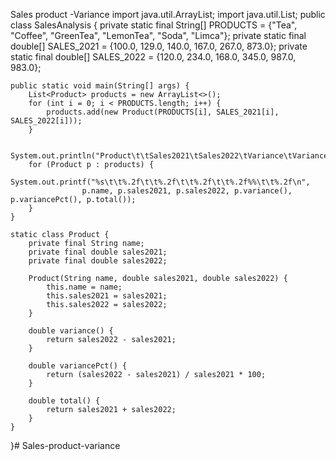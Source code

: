 Sales product -Variance
import java.util.ArrayList;
import java.util.List;
public class SalesAnalysis {
    private static final String[] PRODUCTS = {"Tea", "Coffee", "GreenTea", "LemonTea", "Soda", "Limca"};
    private static final double[] SALES_2021 = {100.0, 129.0, 140.0, 167.0, 267.0, 873.0};
    private static final double[] SALES_2022 = {120.0, 234.0, 168.0, 345.0, 987.0, 983.0};

    public static void main(String[] args) {
        List<Product> products = new ArrayList<>();
        for (int i = 0; i < PRODUCTS.length; i++) {
            products.add(new Product(PRODUCTS[i], SALES_2021[i], SALES_2022[i]));
        }

        System.out.println("Product\t\tSales2021\tSales2022\tVariance\tVariancePct\tTotal");
        for (Product p : products) {
            System.out.printf("%s\t\t%.2f\t\t%.2f\t\t%.2f\t\t%.2f%%\t\t%.2f\n",
                    p.name, p.sales2021, p.sales2022, p.variance(), p.variancePct(), p.total());
        }
    }

    static class Product {
        private final String name;
        private final double sales2021;
        private final double sales2022;

        Product(String name, double sales2021, double sales2022) {
            this.name = name;
            this.sales2021 = sales2021;
            this.sales2022 = sales2022;
        }

        double variance() {
            return sales2022 - sales2021;
        }

        double variancePct() {
            return (sales2022 - sales2021) / sales2021 * 100;
        }

        double total() {
            return sales2021 + sales2022;
        }
    }
}# Sales-product-variance
